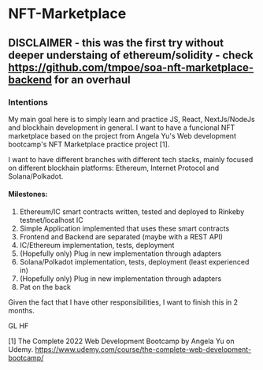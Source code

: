 # NFT-Marketplace
## DISCLAIMER - this was the first try without deeper understaing of ethereum/solidity - check https://github.com/tmpoe/soa-nft-marketplace-backend for an overhaul

### Intentions

My main goal here is to simply learn and practice JS, React, NextJs/NodeJs and blockhain development in general. I want to have a funcional NFT marketplace based on the project from Angela Yu's Web development bootcamp's NFT Marketplace practice project [1].

I want to have different branches with different tech stacks, mainly focused on different blockhain platforms: Ethereum, Internet Protocol and Solana/Polkadot.

#### Milestones:

1. Ethereum/IC smart contracts written, tested and deployed to Rinkeby testnet/localhost IC
2. Simple Application implemented that uses these smart contracts
3. Frontend and Backend are separated (maybe with a REST API)
4. IC/Ethereum implementation, tests, deployment
5. (Hopefully only) Plug in new implementation through adapters
6. Solana/Polkadot implementation, tests, deployment (least experienced in)
7. (Hopefully only) Plug in new implementation through adapters
8. Pat on the back

Given the fact that I have other responsibilities, I want to finish this in 2 months.

GL HF

[1] The Complete 2022 Web Development Bootcamp by Angela Yu on Udemy. https://www.udemy.com/course/the-complete-web-development-bootcamp/
